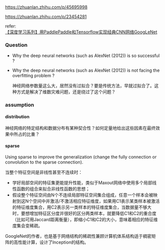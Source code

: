 https://zhuanlan.zhihu.com/p/45695998

https://zhuanlan.zhihu.com/p/23454281



refer:<br>[【深度学习系列】用PaddlePaddle和Tensorflow实现经典CNN网络GoogLeNet](https://mp.weixin.qq.com/s/AfbwFw9_hgdZvG974sbT3A) 



### Question

+ Why the deep neural networks (such as AlexNet (2012)) is so successful ?

+ Why the deep neural networks (such as AlexNet (2012)) is not facing the overfitting problem ?

  神经网络参数量这么大，居然没有过拟合？要是传统方法，早就过拟合了。这种方式是解决了维数灾难问题，还是绕过了这个问题？



### assumption

#### distribution

神经网络的特定结构和数据分布有某种契合性？如何定量地给出这些因素在最终效果中所占的比重？



#### sparse

Using sparse to improve the generalization (change the fully connection or convolution to the sparse connection).

当整个特征空间是非线性甚至不连续时：

- 学好局部空间的特征集更能提升性能，类似于Maxout网络中使用多个局部线性函数的组合来拟合非线性函数的思想；
- 假设整个特征空间由N个不连续局部特征空间集合组成，任意一个样本会被映射到这N个空间中并激活/不激活相应特征维度，如果用C1表示某类样本被激活的特征维度集合，用C2表示另一类样本的特征维度集合，当数据量不够大时，要想增加特征区分度并很好的区分两类样本，就要降低C1和C2的重合度（比如可用Jaccard距离衡量），即缩小C1和C2的大小，意味着相应的特征维度集会变稀疏。

GoogleNet的作者，也是基于网络结构的稀疏性兼顾计算机体系结构适于稠密矩阵的高性能计算，设计了Inception的结构。





